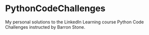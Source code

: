 # PythonCodeChallenges
My personal solutions to the LinkedIn Learning course Python Code Challenges instructed by Barron Stone.
